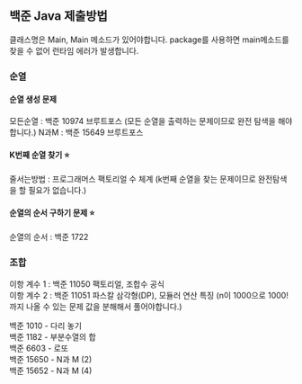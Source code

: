 ## 백준 Java 제출방법
클래스명은 Main, Main 메소드가 있어야합니다.
package를 사용하면 main메소드를 찾을 수 없어 런타임 에러가 발생합니다.

### 순열 
#### 순열 생성 문제
모든순열 : 백준 10974  브루트포스 (모든 순열을 출력하는 문제이므로 완전 탐색을 해야합니다.) 
N과M : 백준 15649     브루트포스 

#### K번째 순열 찾기 ⭐
줄서는방법 : 프로그래머스  팩토리얼 수 체계 (k번째 순열을 찾는 문제이므로 완전탐색을 할 필요가 없습니다.)

#### 순열의 순서 구하기 문제 ⭐
순열의 순서 : 백준 1722

### 조합
이항 계수 1  : 백준 11050  팩토리얼, 조합수 공식  
이항 계수 2 : 백준 11051 파스칼 삼각형(DP), 모듈러 연산 특징 (n이 1000으로 1000!까지 나올 수 있는 문제 값을 분해해서 풀어야합니다.)  



백준 1010 - 다리 놓기  
백준 1182 - 부분수열의 합  
백준 6603 - 로또  
백준 15650 - N과 M (2)  
백준 15652 - N과 M (4)  